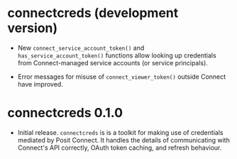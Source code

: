 # connectcreds (development version)

* New `connect_service_account_token()` and `has_service_account_token()`
  functions allow looking up credentials from Connect-managed service accounts
  (or service principals).

* Error messages for misuse of `connect_viewer_token()` outside Connect have
  improved.

# connectcreds 0.1.0

* Initial release. `connectcreds` is is a toolkit for making use of credentials
  mediated by Posit Connect. It handles the details of communicating with
  Connect's API correctly, OAuth token caching, and refresh behaviour.
